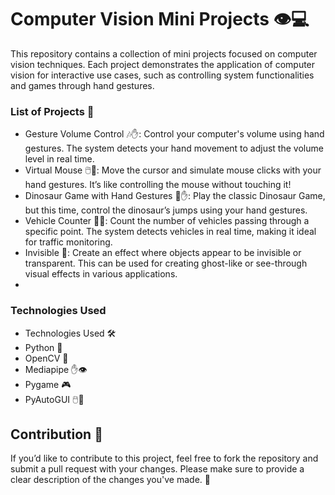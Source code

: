 # Computer Vision Mini Projects 👁️💻
This repository contains a collection of mini projects focused on computer vision techniques. Each project demonstrates the application of computer vision for interactive use cases, such as controlling system functionalities and games through hand gestures.

### List of Projects 🚀
- Gesture Volume Control 🎶✋: Control your computer's volume using hand gestures. The system detects your hand movement to adjust the volume level in real time.
- Virtual Mouse 🖱️👋: Move the cursor and simulate mouse clicks with your hand gestures. It’s like controlling the mouse without touching it! 
- Dinosaur Game with Hand Gestures 🦖✋: Play the classic Dinosaur Game, but this time, control the dinosaur’s jumps using your hand gestures. 
- Vehicle Counter 🚗🚙: Count the number of vehicles passing through a specific point. The system detects vehicles in real time, making it ideal for traffic monitoring.
- Invisible 👻: Create an effect where objects appear to be invisible or transparent. This can be used for creating ghost-like or see-through visual effects in various applications.
- 
### Technologies Used
- Technologies Used 🛠️
- Python 🐍
- OpenCV 📸
- Mediapipe ✋👁️
- Pygame 🎮
- PyAutoGUI 🖱️🤖

## Contribution 🤝
If you’d like to contribute to this project, feel free to fork the repository and submit a pull request with your changes. Please make sure to provide a clear description of the changes you've made. 📝

